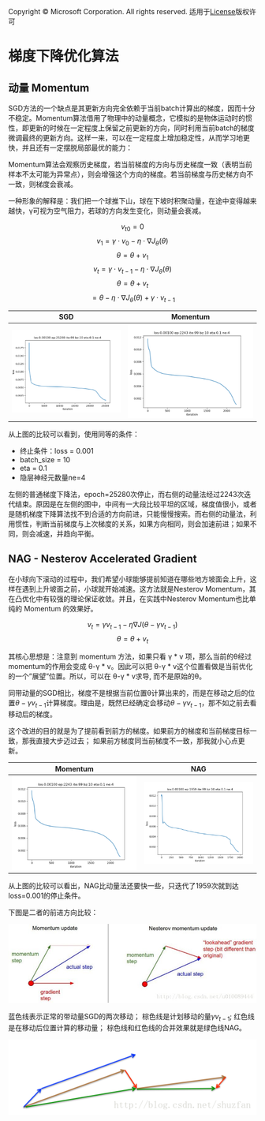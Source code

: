 Copyright © Microsoft Corporation. All rights reserved.
  适用于[License](https://github.com/Microsoft/ai-edu/blob/master/LICENSE.md)版权许可

# 梯度下降优化算法



## 动量 Momentum

SGD方法的一个缺点是其更新方向完全依赖于当前batch计算出的梯度，因而十分不稳定。Momentum算法借用了物理中的动量概念，它模拟的是物体运动时的惯性，即更新的时候在一定程度上保留之前更新的方向，同时利用当前batch的梯度微调最终的更新方向。这样一来，可以在一定程度上增加稳定性，从而学习地更快，并且还有一定摆脱局部最优的能力：

Momentum算法会观察历史梯度，若当前梯度的方向与历史梯度一致（表明当前样本不太可能为异常点），则会增强这个方向的梯度。若当前梯度与历史梯方向不一致，则梯度会衰减。

一种形象的解释是：我们把一个球推下山，球在下坡时积聚动量，在途中变得越来越快，γ可视为空气阻力，若球的方向发生变化，则动量会衰减。

$$v_{t0} = 0$$
$$v_1 = \gamma \cdot v_{0} - \eta \cdot \nabla J_{\theta}(\theta)$$
$$\theta = \theta + v_1$$
$$v_t = \gamma \cdot v_{t-1} - \eta \cdot \nabla J_{\theta}(\theta)$$
$$\theta = \theta + v_t$$
$$ = \theta - \eta \cdot \nabla J_{\theta}(\theta)+ \gamma \cdot v_{t-1}$$

|SGD|Momentum|
|---|---|
|<img src=".\Images\8\SGD.png">|<img src=".\Images\8\Momentum.png">|

从上图的比较可以看到，使用同等的条件：
- 终止条件：loss = 0.001
- batch_size = 10
- eta = 0.1
- 隐层神经元数量ne=4

左侧的普通梯度下降法，epoch=25280次停止，而右侧的动量法经过2243次迭代结束。原因是在左侧的图中，中间有一大段比较平坦的区域，梯度值很小，或者是随机梯度下降算法找不到合适的方向前进，只能慢慢搜索。而右侧的动量法，利用惯性，判断当前梯度与上次梯度的关系，如果方向相同，则会加速前进；如果不同，则会减速，并趋向平衡。

## NAG - Nesterov Accelerated Gradient

在小球向下滚动的过程中，我们希望小球能够提前知道在哪些地方坡面会上升，这样在遇到上升坡面之前，小球就开始减速。这方法就是Nesterov Momentum，其在凸优化中有较强的理论保证收敛。并且，在实践中Nesterov Momentum也比单纯的 Momentum 的效果好。

$$v_t = \gamma v_{t-1} - \eta \nabla J(\theta - \gamma v_{t-1})$$
$$\theta = \theta + v_t$$

其核心思想是：注意到 momentum 方法，如果只看 γ * v 项，那么当前的θ经过momentum的作用会变成 θ-γ * v。因此可以把 θ-γ * v这个位置看做是当前优化的一个”展望”位置。所以，可以在 θ-γ * v求导, 而不是原始的θ。

同带动量的SGD相比，梯度不是根据当前位置θ计算出来的，而是在移动之后的位置$\theta - \gamma v_{t-1}$计算梯度。理由是，既然已经确定会移动$\theta - \gamma v_{t-1}$，那不如之前去看移动后的梯度。

这个改进的目的就是为了提前看到前方的梯度。如果前方的梯度和当前梯度目标一致，那我直接大步迈过去； 如果前方梯度同当前梯度不一致，那我就小心点更新。

|Momentum|NAG|
|---|---|
|<img src=".\Images\8\Momentum.png">|<img src=".\Images\8\NAG.png">|

从上图的比较可以看出，NAG比动量法还要快一些，只迭代了1959次就到达loss=0.001的停止条件。

下图是二者的前进方向比较：

<img src=".\Images\8\NesterovMomentum.jpg">

蓝色线表示正常的带动量SGD的两次移动； 棕色线是计划移动的量$\gamma v_{t-1}$; 红色线是在移动后位置计算的移动量； 棕色线和红色线的合并效果就是绿色线NAG。

<img src=".\Images\8\sgd_m_nag.png">
